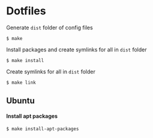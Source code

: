 # Dotfiles

Generate `dist` folder of config files
```shell
$ make
```

Install packages and create symlinks for all in `dist` folder
```shell
$ make install
```

Create symlinks for all in `dist` folder
```shell
$ make link
```

## Ubuntu

#### Install apt packages
```shell
$ make install-apt-packages
```
